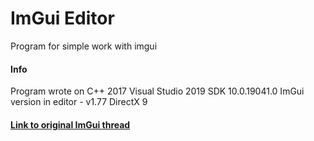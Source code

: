 # ImGui Editor

Program for simple work with imgui

#### Info
Program wrote on C++ 2017 Visual Studio 2019 SDK 10.0.19041.0
ImGui version in editor - v1.77 DirectX 9

#### [Link to original ImGui thread](https://github.com/ocornut/imgui "Link to original ImGui thread")
